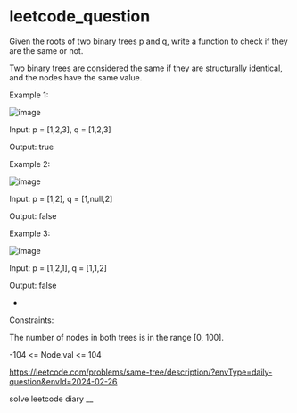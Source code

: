 # leetcode_question

Given the roots of two binary trees p and q, write a function to check if they are the same or not.

Two binary trees are considered the same if they are structurally identical, and the nodes have the same value.

 

Example 1:


![image](https://github.com/SUSPECT007/leetcode_question/assets/103315098/63ff130c-1910-4bb0-9e0c-2c03ba401eae)



Input: p = [1,2,3], q = [1,2,3]

Output: true


Example 2:

![image](https://github.com/SUSPECT007/leetcode_question/assets/103315098/4ab5f65d-91ed-4202-bb13-023f7cf8a00c)



Input: p = [1,2], q = [1,null,2]


Output: false




Example 3:


![image](https://github.com/SUSPECT007/leetcode_question/assets/103315098/e2fa85cd-6789-4912-ac9e-92e545fc19f9)


Input: p = [1,2,1], q = [1,1,2]


Output: false



-


 

Constraints:

The number of nodes in both trees is in the range [0, 100].

-104 <= Node.val <= 104



https://leetcode.com/problems/same-tree/description/?envType=daily-question&envId=2024-02-26



solve leetcode diary
__
